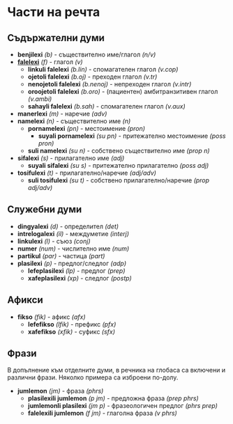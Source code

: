 <h1>Части на речта</h1>
<p>
</p>
<h2>Съдържателни думи</h2>
<ul>
    <li><strong>benjilexi</strong> <em>(b)</em> - съществително име/глагол <em>(n/v)</em></li>
    <li><strong><a href="./inharelexi.html#falelexili_klase">falelexi</a></strong> <em>(f)</em> - глагол
        <em>(v)</em>
        <ul>
            <li><strong>linkuli falelexi</strong> <em>(b.lin)</em> - спомагателен глагол <em>(v.cop)</em></li>
            <li><strong>ojetoli falelexi</strong> <em>(b.oj)</em> - преходен глагол <em>(v.tr)</em></li>
            <li><strong>nenojetoli falelexi</strong> <em>(b.nenoj)</em> - непреходен глагол <em>(v.intr)</em></li>
            <li><strong>oroojetoli falelexi</strong> <em>(b.oro)</em> - (пациентен) амбитранзитивен глагол
                <em>(v.ambi)</em></li>
            <li><strong>sahayli falelexi</strong> <em>(b.sah)</em> - спомагателен глагол <em>(v.aux)</em></li>
        </ul>
    </li>
    <li><strong>manerlexi</strong> <em>(m)</em> - наречие <em>(adv)</em></li>
    <li><strong>namelexi</strong> <em>(n)</em> - съществително име <em>(n)</em>
        <ul>
            <li><strong>pornamelexi</strong> <em>(pn)</em> - местоимение <em>(pron)</em>
                <ul>
                    <li><strong>suyali pornamelexi</strong> <em>(su pn)</em> - притежателно местоимение <em>(poss
                            pron)</em>
                    </li>
                </ul>
            </li>
            <li><strong>suli namelexi</strong> <em>(su n)</em> - собствено съществително име <em>(prop n)</em></li>
        </ul>
    </li>
    <li><strong>sifalexi</strong> <em>(s)</em> - прилагателно име <em>(adj)</em>
        <ul>
            <li><strong>suyali sifalexi</strong> <em>(su s)</em> - притежателно прилагателно <em>(poss adj)</em></li>
        </ul>
    </li>
    <li><strong>tosifulexi</strong> <em>(t)</em> - прилагателно/наречие <em>(adj/adv)</em>
        <ul>
            <li><strong>suli tosifulexi</strong> <em>(su t)</em> - собствено прилагателно/наречие <em>(prop
                    adj/adv)</em></li>
        </ul>
    </li>
</ul>
<h2>Служебни думи</h2>
<ul>
    <li><strong>dingyalexi</strong> <em>(d)</em> - определител <em>(det)</em></li>
    <li><strong>intrelogalexi</strong> <em>(il)</em> - междуметие <em>(interj)</em></li>
    <li><strong>linkulexi</strong> <em>(l)</em> - съюз <em>(conj)</em></li>
    <li><strong>numer</strong> <em>(num)</em> - числително име <em>(num)</em></li>
    <li><strong>partikul</strong> <em>(par)</em> - частица <em>(part)</em></li>
    <li><strong>plasilexi</strong> <em>(p)</em> - предлог/следлог <em>(adp)</em>
        <ul>
            <li><strong>lefeplasilexi</strong> <em>(lp)</em> - предлог <em>(prep)</em></li>
            <li><strong>xafeplasilexi</strong> <em>(xp)</em> - следлог <em>(postp)</em></li>
        </ul>
    </li>
</ul>
<h2>Афикси</h2>
<ul>
    <li><strong>fikso</strong> <em>(fik)</em> - афикс <em>(afx)</em>
        <ul>
            <li><strong>lefefikso</strong> <em>(lfik)</em> - префикс <em>(pfx)</em></li>
            <li><strong>xafefikso</strong> <em>(xfik)</em> - суфикс <em>(sfx)</em></li>
        </ul>
    </li>
</ul>
<h2>Фрази</h2>
<p>В допълнение към отделните думи, в речника на глобаса са включени и различни фрази. Няколко примера са изброени
    по-долу. </p>
<ul>
    <li><strong>jumlemon</strong> <em>(jm)</em> - фраза <em>(phrs)</em>
        <ul>
            <li><strong>plasilexili jumlemon</strong> <em>(p jm)</em> - предложна фраза <em>(prep phrs)</em></li>
            <li><strong>jumlemonli plasilexi</strong> <em>(jm p)</em> - фразеологичен предлог <em>(phrs prep)</em></li>
            <li><strong>falelexili jumlemon</strong> <em>(f jm)</em> - глаголна фраза <em>(v phrs)</em></li>
        </ul>
    </li>
</ul>
<p></p>
